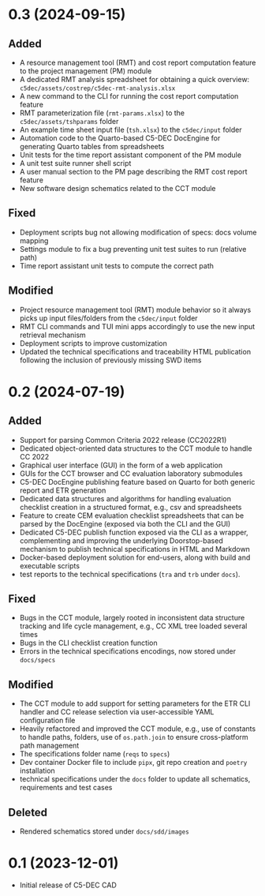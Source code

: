 # 0.3 (2024-09-15)

## Added

- A resource management tool (RMT) and cost report computation feature to the project management (PM) module
- A dedicated RMT analysis spreadsheet for obtaining a quick overview: `c5dec/assets/costrep/c5dec-rmt-analysis.xlsx`
- A new command to the CLI for running the cost report computation feature
- RMT parameterization file (`rmt-params.xlsx`) to the `c5dec/assets/tshparams` folder
- An example time sheet input file (`tsh.xlsx`) to the `c5dec/input` folder
- Automation code to the Quarto-based C5-DEC DocEngine for generating Quarto tables from spreadsheets
- Unit tests for the time report assistant component of the PM module
- A unit test suite runner shell script
- A user manual section to the PM page describing the RMT cost report feature
- New software design schematics related to the CCT module

## Fixed

- Deployment scripts bug not allowing modification of specs: docs volume mapping
- Settings module to fix a bug preventing unit test suites to run (relative path)
- Time report assistant unit tests to compute the correct path

## Modified

- Project resource management tool (RMT) module behavior so it always picks up input files/folders from the `c5dec/input` folder
- RMT CLI commands and TUI mini apps accordingly to use the new input retrieval mechanism
- Deployment scripts to improve customization
- Updated the technical specifications and traceability HTML publication following the inclusion of previously missing SWD items

# 0.2 (2024-07-19)

## Added

- Support for parsing Common Criteria 2022 release (CC2022R1)
- Dedicated object-oriented data structures to the CCT module to handle CC 2022
- Graphical user interface (GUI) in the form of a web application
- GUIs for the CCT browser and CC evaluation laboratory submodules
- C5-DEC DocEngine publishing feature based on Quarto for both generic report and ETR generation
- Dedicated data structures and algorithms for handling evaluation checklist creation in a structured format, e.g., csv and spreadsheets
- Feature to create CEM evaluation checklist spreadsheets that can be parsed by the DocEngine (exposed via both the CLI and the GUI)
- Dedicated C5-DEC publish function exposed via the CLI as a wrapper, complementing and improving the underlying Doorstop-based mechanism to publish technical specifications in HTML and Markdown
- Docker-based deployment solution for end-users, along with build and executable scripts
- test reports to the technical specifications (`tra` and `trb` under `docs`).

## Fixed

- Bugs in the CCT module, largely rooted in inconsistent data structure tracking and life cycle management, e.g., CC XML tree loaded several times
- Bugs in the CLI checklist creation function
- Errors in the technical specifications encodings, now stored under `docs/specs`

## Modified

- The CCT module to add support for setting parameters for the ETR CLI handler and CC release selection via user-accessible YAML configuration file
- Heavily refactored and improved the CCT module, e.g., use of constants to handle paths, folders, use of `os.path.join` to ensure cross-platform path management
- The specifications folder name (`reqs` to `specs`)
- Dev container Docker file to include `pipx`, git repo creation and `poetry` installation
- technical specifications under the `docs` folder to update all schematics, requirements and test cases

## Deleted

- Rendered schematics stored under `docs/sdd/images`

# 0.1 (2023-12-01)

- Initial release of C5-DEC CAD